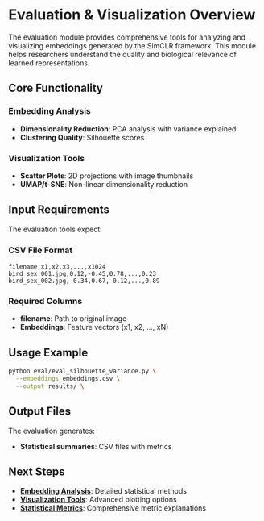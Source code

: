 # Evaluation & Visualization Overview

The evaluation module provides comprehensive tools for analyzing and visualizing embeddings generated by the SimCLR framework. This module helps researchers understand the quality and biological relevance of learned representations.

## Core Functionality

### Embedding Analysis
- **Dimensionality Reduction**: PCA analysis with variance explained
- **Clustering Quality**: Silhouette scores

### Visualization Tools
- **Scatter Plots**: 2D projections with image thumbnails
- **UMAP/t-SNE**: Non-linear dimensionality reduction

## Input Requirements

The evaluation tools expect:

### CSV File Format
```csv
filename,x1,x2,x3,...,x1024
bird_sex_001.jpg,0.12,-0.45,0.78,...,0.23
bird_sex_002.jpg,-0.34,0.67,-0.12,...,0.89
```

### Required Columns
- **filename**: Path to original image
- **Embeddings**: Feature vectors (x1, x2, ..., xN)



## Usage Example

```bash
python eval/eval_silhouette_variance.py \
  --embeddings embeddings.csv \
  --output results/ \
```

## Output Files

The evaluation generates:
- **Statistical summaries**: CSV files with metrics


## Next Steps

- **[Embedding Analysis](embedding-analysis.md)**: Detailed statistical methods
- **[Visualization Tools](visualization.md)**: Advanced plotting options
- **[Statistical Metrics](statistical-metrics.md)**: Comprehensive metric explanations
